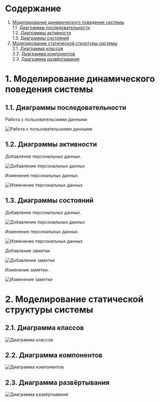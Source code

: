 # Содержание
1. [Моделирование динамического поведения системы](#1)  
1.1. [Диаграммы последовательности](#1_1)  
1.2. [Диаграммы активности](#1_2)   
1.3. [Диаграммы состояний](#1_3)  
2. [Моделирование статической структуры системы](#2)  
2.1. [Диаграмма классов](#2_1)  
2.2. [Диаграмма компонентов](#2_2)  
2.3. [Диаграмма развёртывания](#2_3)  

<a name="1"/>

#  1. Моделирование динамического поведения системы

<a name="1_1"/>

##  1.1. Диаграммы последовательности

Работа с пользовательскими данными

![Работа с пользовательскими данными](Images/1.1.1_working_with_personal_data.png)

<a name="1_2"/>

##  1.2. Диаграммы активности

Добавление персональных данных.

![Добавление персональных данных](Images/1.2.1_adding.png)

Изменение персональных данных.

![Изменение персональных данных](Images/1.2.1_editing.png)

<a name="1_3"/>

##  1.3. Диаграммы состояний

Добавление персональных данных.

![Добавление персональных данных](Images/1.3.1_state_adding_contact.png)

Изменение персональных данных.

![Изменение персональных данных](Images/1.3.1_state_editing_contact.png)

Добавление заметки.

![Добавление заметки](Images/1.3.1_state_additing_note.png)

Изменение заметки.

![Изменение заметки](Images/1.3.1_state_editing_note.png)

<a name="2"/>

#  2. Моделирование статической структуры системы

<a name="2_1"/>

##  2.1. Диаграмма классов

![Диаграмма классов](Images/2.1_diagramm.png)

<a name="2_2"/>

##  2.2. Диаграмма компонентов

![Диаграмма компонентов](Images/2.2_component.png)

<a name="2_3"/>

##  2.3. Диаграмма развёртывания

![Диаграмма развёртывания](Images/2.3_deploy.png)
